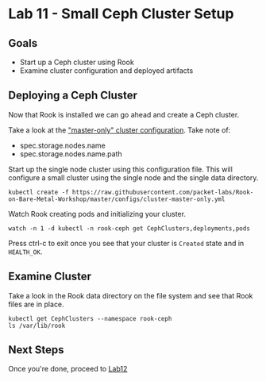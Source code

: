 # Lab 11 - Small Ceph Cluster Setup

## Goals

* Start up a Ceph cluster using Rook
* Examine cluster configuration and deployed artifacts

## Deploying a Ceph Cluster

Now that Rook is installed we can go ahead and create a Ceph cluster.

Take a look at the ["master-only" cluster configuration](configs/cluster-master-only.yml). Take note of:
* spec.storage.nodes.name
* spec.storage.nodes.name.path

Start up the single node cluster using this configuration file. This will configure a small cluster using the single node and the single data directory.
```
kubectl create -f https://raw.githubusercontent.com/packet-labs/Rook-on-Bare-Metal-Workshop/master/configs/cluster-master-only.yml
```

Watch Rook creating pods and initializing your cluster.
```
watch -n 1 -d kubectl -n rook-ceph get CephClusters,deployments,pods
```

Press ctrl-c to exit once you see that your cluster is `Created` state and in `HEALTH_OK`.

## Examine Cluster

Take a look in the Rook data directory on the file system and see that Rook files are in place.

```
kubectl get CephClusters --namespace rook-ceph
ls /var/lib/rook
```

## Next Steps

Once you're done, proceed to [Lab12](Lab12.md)
